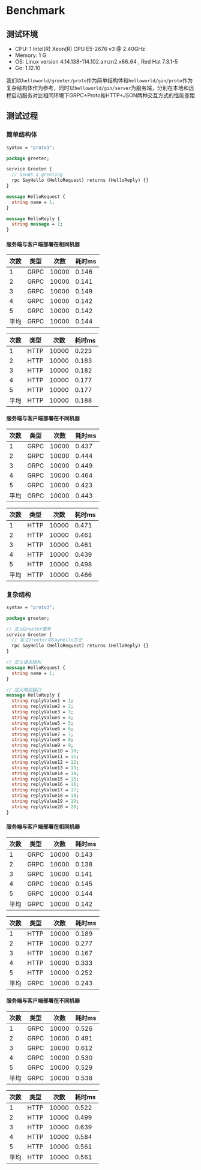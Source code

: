# Benchmark

## 测试环境
+ CPU: 1  Intel(R) Xeon(R) CPU E5-2676 v3 @ 2.40GHz
+ Memory: 1 G
+ OS: Linux version 4.14.138-114.102.amzn2.x86_64 , Red Hat 7.3.1-5
+ Go: 1.12.10

我们以`helloworld/greeter/proto`作为简单结构体和`helloworld/gin/proto`作为复杂结构体作为参考，同时以`helloworld/gin/server`为服务端，分别在本地和远程启动服务对比相同环境下GRPC+Proto和HTTP+JSON两种交互方式的性能差距


## 测试过程

### 简单结构体

```proto
syntax = "proto3";

package greeter;

service Greeter {
  // Sends a greeting
  rpc SayHello (HelloRequest) returns (HelloReply) {}
}

message HelloRequest {
  string name = 1;
}

message HelloReply {
  string message = 1;
}
```

#### 服务端与客户端部署在相同机器

|次数|类型|次数|耗时ms|
|---|---|---|---|
|1|GRPC|10000|0.146|
|2|GRPC|10000|0.141|
|3|GRPC|10000|0.149|
|4|GRPC|10000|0.142|
|5|GRPC|10000|0.142|
|平均|GRPC|10000|0.144|

|次数|类型|次数|耗时ms|
|---|---|---|---|
|1|HTTP|10000|0.223|
|2|HTTP|10000|0.183|
|3|HTTP|10000|0.182|
|4|HTTP|10000|0.177|
|5|HTTP|10000|0.177|
|平均|HTTP|10000|0.188|


#### 服务端与客户端部署在不同机器

|次数|类型|次数|耗时ms|
|---|---|---|---|
|1|GRPC|10000|0.437|
|2|GRPC|10000|0.444|
|3|GRPC|10000|0.449|
|4|GRPC|10000|0.464|
|5|GRPC|10000|0.423|
|平均|GRPC|10000|0.443|

|次数|类型|次数|耗时ms|
|---|---|---|---|
|1|HTTP|10000|0.471|
|2|HTTP|10000|0.461|
|3|HTTP|10000|0.461|
|4|HTTP|10000|0.439|
|5|HTTP|10000|0.498|
|平均|HTTP|10000|0.466|


### 复杂结构
```proto
syntax = "proto3";

package greeter;

// 定义Greeter服务
service Greeter {
  // 定义Greeter中SayHello方法
  rpc SayHello (HelloRequest) returns (HelloReply) {}
}

// 定义请求结构
message HelloRequest {
  string name = 1;
}

// 定义响应接口
message HelloReply {
  string replyValue1 = 1;
  string replyValue2 = 2;
  string replyValue3 = 3;
  string replyValue4 = 4;
  string replyValue5 = 5;
  string replyValue6 = 6;
  string replyValue7 = 7;
  string replyValue8 = 8;
  string replyValue9 = 9;
  string replyValue10 = 10;
  string replyValue11 = 11;
  string replyValue12 = 12;
  string replyValue13 = 13;
  string replyValue14 = 14;
  string replyValue15 = 15;
  string replyValue16 = 16;
  string replyValue17 = 17;
  string replyValue18 = 18;
  string replyValue19 = 19;
  string replyValue20 = 20;
}
```
#### 服务端与客户端部署在相同机器

|次数|类型|次数|耗时ms|
|---|---|---|---|
|1|GRPC|10000|0.143|
|2|GRPC|10000|0.138|
|3|GRPC|10000|0.141|
|4|GRPC|10000|0.145|
|5|GRPC|10000|0.144|
|平均|GRPC|10000|0.142|

|次数|类型|次数|耗时ms|
|---|---|---|---|
|1|HTTP|10000|0.189|
|2|HTTP|10000|0.277|
|3|HTTP|10000|0.167|
|4|HTTP|10000|0.333|
|5|HTTP|10000|0.252|
|平均|GRPC|10000|0.243|


#### 服务端与客户端部署在不同机器

|次数|类型|次数|耗时ms|
|---|---|---|---|
|1|GRPC|10000|0.526|
|2|GRPC|10000|0.491|
|3|GRPC|10000|0.612|
|4|GRPC|10000|0.530|
|5|GRPC|10000|0.529|
|平均|GRPC|10000|0.538|

|次数|类型|次数|耗时ms|
|---|---|---|---|
|1|HTTP|10000|0.522|
|2|HTTP|10000|0.499|
|3|HTTP|10000|0.639|
|4|HTTP|10000|0.584|
|5|HTTP|10000|0.561|
|平均|HTTP|10000|0.561|